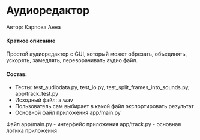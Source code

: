 # Аудиоредактор

Автор: Карпова Анна
#### Краткое описание

Простой аудиоредактор с GUI, который может обрезать, объединять, ускорять, замедлять, переворачивать аудио файл.
#### Состав:

- Тесты: test_audiodata.py,
         test_io.py,
         test_split_frames_into_sounds.py,
         app/track_test.py
- Исходный файл: a.wav
- Пользователь сам выбирает в какой файл экспортировать результат
- Основной файл приложения app/main.py

Файл app/main.py - интерфейс приложения
app/track.py - основная логика приложения

